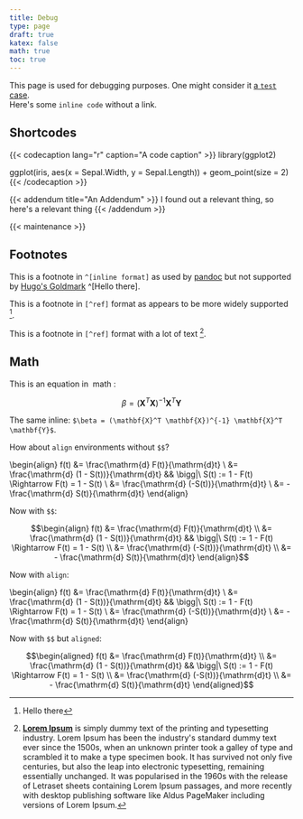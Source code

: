 ```yaml
---
title: Debug
type: page
draft: true
katex: false
math: true
toc: true
---
```


This page is used for debugging purposes.
One might consider it [a `test` case](/debug).  
Here's some `inline code` without a link.

## Shortcodes

{{< codecaption lang="r" caption="A code caption" >}}
library(ggplot2)

ggplot(iris, aes(x = Sepal.Width, y = Sepal.Length)) +
  geom_point(size = 2)
{{< /codecaption >}}

{{< addendum title="An Addendum" >}}
I found out a relevant thing, so here's a relevant thing
{{< /addendum >}}

{{< maintenance >}}

## Footnotes

This is a footnote in `^[inline format]` as used by [pandoc](https://pandoc.org/MANUAL.html#footnotes) but not supported by [Hugo's Goldmark](https://gohugo.io/getting-started/configuration-markup/#goldmark) ^[Hello there].

This is a footnote in `[^ref]` format as appears to be more widely supported [^ref].

This is a footnote in `[^ref]` format with a lot of text [^longtext].

## Math

This is an equation in $‌$ math $‌$:

$$\beta = (\mathbf{X}^T \mathbf{X})^{-1} \mathbf{X}^T \mathbf{Y}$$

The same inline: `$\beta = (\mathbf{X}^T \mathbf{X})^{-1} \mathbf{X}^T \mathbf{Y}$`.

How about `align` environments without `$$`?

\begin{align}
f(t) &= \frac{\mathrm{d} F(t)}{\mathrm{d}t} \\
&= \frac{\mathrm{d} (1 - S(t))}{\mathrm{d}t} && \bigg|\ S(t) := 1 - F(t) \Rightarrow F(t) = 1 - S(t) \\
&= \frac{\mathrm{d} (-S(t))}{\mathrm{d}t} \\
&= - \frac{\mathrm{d} S(t)}{\mathrm{d}t}
\end{align}

Now with `$$`:

$$\begin{align}
f(t) &= \frac{\mathrm{d} F(t)}{\mathrm{d}t} \\
&= \frac{\mathrm{d} (1 - S(t))}{\mathrm{d}t} && \bigg|\ S(t) := 1 - F(t) \Rightarrow F(t) = 1 - S(t) \\
&= \frac{\mathrm{d} (-S(t))}{\mathrm{d}t} \\
&= - \frac{\mathrm{d} S(t)}{\mathrm{d}t}
\end{align}$$

Now with `align`:

\begin{align}
f(t) &= \frac{\mathrm{d} F(t)}{\mathrm{d}t} \\
&= \frac{\mathrm{d} (1 - S(t))}{\mathrm{d}t} && \bigg|\ S(t) := 1 - F(t) \Rightarrow F(t) = 1 - S(t) \\
&= \frac{\mathrm{d} (-S(t))}{\mathrm{d}t} \\
&= - \frac{\mathrm{d} S(t)}{\mathrm{d}t}
\end{align}

Now with `$$` but `aligned`:

$$\begin{aligned}
f(t) &= \frac{\mathrm{d} F(t)}{\mathrm{d}t} \\
&= \frac{\mathrm{d} (1 - S(t))}{\mathrm{d}t} && \bigg|\ S(t) := 1 - F(t) \Rightarrow F(t) = 1 - S(t) \\
&= \frac{\mathrm{d} (-S(t))}{\mathrm{d}t} \\
&= - \frac{\mathrm{d} S(t)}{\mathrm{d}t}
\end{aligned}$$

[^ref]: Hello there
[^longtext]: [**Lorem Ipsum**](https://lipsum.com/) is simply dummy text of the printing and typesetting industry. Lorem Ipsum has been the industry's standard dummy text ever since the 1500s, when an unknown printer took a galley of type and scrambled it to make a type specimen book. It has survived not only five centuries, but also the leap into electronic typesetting, remaining essentially unchanged. It was popularised in the 1960s with the release of Letraset sheets containing Lorem Ipsum passages, and more recently with desktop publishing software like Aldus PageMaker including versions of Lorem Ipsum.
